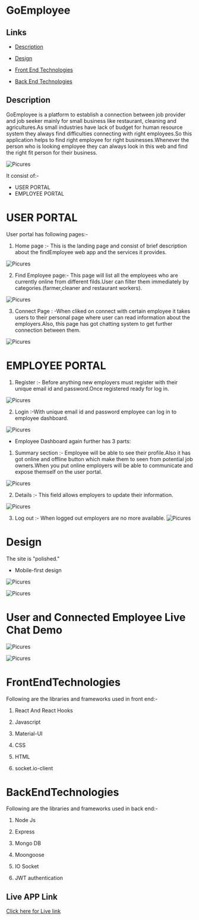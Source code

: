 # GoEmployee


## Links

* [Description](#Description)

* [Design](#design)

* [Front End Technologies](#FrontEndTechnologies)

* [Back End Technologies](#BackEndTechnologies)

## Description
GoEmployee is a platform to establish a connection between job provider and job seeker mainly for small business like restaurant, cleaning and agricultures.As small industries have lack of budget for human resource system they always find difficulties connecting with right employees.So this application helps to find right employee for right businesses.Whenever the person who is looking employee they can always look in this web and find the right fit person for their business.

![Picures](readmeImages/BlockDiagram.png)

It consist of:-
* USER PORTAL
* EMPLOYEE PORTAL


# USER PORTAL
User portal has following pages:-
1. Home page :- This is the landing page and consist of brief description about the
findEmployee web app and the services it provides.

![Picures](readmeImages/homePage.png)

2. Find Employee page:- This page will list all the employees who are currently online from different filds.User can filter them immediately by categories.(farmer,cleaner and restaurant workers).

![Picures](readmeImages/findEmployeePage.png)

3. Connect Page : -When cliked on connect with certain employee it takes users to their personal page where user can read information about the employers.Also, this page has got chatting system to get further connection between them.

![Picures](readmeImages/connectPage.png)




# EMPLOYEE PORTAL

1. Register :- Before anything new employers must register with their unique email id and password.Once registered ready for log in.

![Picures](readmeImages/registeredPage.png)

2. Login :-With unique email id and password employee can log in to employee dashboard.

![Picures](readmeImages/loginPage.png)

* Employee Dashboard again further has 3 parts:

1. Summary section :- Employee will be able to see their profile.Also it has got online and offline button which make them to seen from potential job owners.When you put online employers will be able to communicate and expose themself on the user portal.

![Picures](readmeImages/summaryPage.png)

2. Details :- This field allows employers to update their information.

![Picures](readmeImages/addDetailsPage.png)

3. Log out :- When logged out employers are no more available.
![Picures](readmeImages/employeeLogout.png)

# Design

The site is "polished."

* Mobile-first design

![Picures](readmeImages/findEmployeePage.png)

![Picures](readmeImages/summaryPage.png)



# User and Connected Employee Live Chat Demo

![Picures](readmeImages/userChatDemo.png)

![Picures](readmeImages/employeeChatDemo.png)

# FrontEndTechnologies

Following are the libraries and frameworks used in front end:-

1. React And React Hooks

2. Javascript

3. Material-UI

4. CSS

5. HTML

6. socket.io-client



# BackEndTechnologies

Following are the libraries and frameworks used in back end:-

1. Node Js

2. Express

3. Mongo DB

4. Moongoose

5. IO Socket

6. JWT authentication



## Live APP Link
<a href= "https://goemployee.herokuapp.com/">Click here for Live  link</a>

